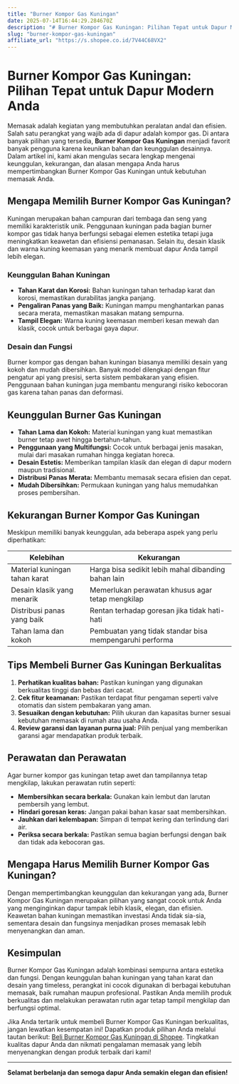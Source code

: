 ```yaml
---
title: "Burner Kompor Gas Kuningan"
date: 2025-07-14T16:44:29.284670Z
description: "# Burner Kompor Gas Kuningan: Pilihan Tepat untuk Dapur Modern Anda..."
slug: "burner-kompor-gas-kuningan"
affiliate_url: "https://s.shopee.co.id/7V44C68VX2"
---
```

# Burner Kompor Gas Kuningan: Pilihan Tepat untuk Dapur Modern Anda

Memasak adalah kegiatan yang membutuhkan peralatan andal dan efisien. Salah satu perangkat yang wajib ada di dapur adalah kompor gas. Di antara banyak pilihan yang tersedia, **Burner Kompor Gas Kuningan** menjadi favorit banyak pengguna karena keunikan bahan dan keunggulan desainnya. Dalam artikel ini, kami akan mengulas secara lengkap mengenai keunggulan, kekurangan, dan alasan mengapa Anda harus mempertimbangkan Burner Kompor Gas Kuningan untuk kebutuhan memasak Anda.

## Mengapa Memilih Burner Kompor Gas Kuningan?

Kuningan merupakan bahan campuran dari tembaga dan seng yang memiliki karakteristik unik. Penggunaan kuningan pada bagian burner kompor gas tidak hanya berfungsi sebagai elemen estetika tetapi juga meningkatkan keawetan dan efisiensi pemanasan. Selain itu, desain klasik dan warna kuning keemasan yang menarik membuat dapur Anda tampil lebih elegan.

### Keunggulan Bahan Kuningan

- **Tahan Karat dan Korosi:** Bahan kuningan tahan terhadap karat dan korosi, memastikan durabilitas jangka panjang.
- **Pengaliran Panas yang Baik:** Kuningan mampu menghantarkan panas secara merata, memastikan masakan matang sempurna.
- **Tampil Elegan:** Warna kuning keemasan memberi kesan mewah dan klasik, cocok untuk berbagai gaya dapur.

### Desain dan Fungsi

Burner kompor gas dengan bahan kuningan biasanya memiliki desain yang kokoh dan mudah dibersihkan. Banyak model dilengkapi dengan fitur pengatur api yang presisi, serta sistem pembakaran yang efisien. Penggunaan bahan kuningan juga membantu mengurangi risiko kebocoran gas karena tahan panas dan deformasi.

## Keunggulan Burner Gas Kuningan

- **Tahan Lama dan Kokoh:** Material kuningan yang kuat memastikan burner tetap awet hingga bertahun-tahun.
- **Penggunaan yang Multifungsi:** Cocok untuk berbagai jenis masakan, mulai dari masakan rumahan hingga kegiatan horeca.
- **Desain Estetis:** Memberikan tampilan klasik dan elegan di dapur modern maupun tradisional.
- **Distribusi Panas Merata:** Membantu memasak secara efisien dan cepat.
- **Mudah Dibersihkan:** Permukaan kuningan yang halus memudahkan proses pembersihan.

## Kekurangan Burner Kompor Gas Kuningan

Meskipun memiliki banyak keunggulan, ada beberapa aspek yang perlu diperhatikan:

| Kelebihan                                 | Kekurangan                                         |
|--------------------------------------------|-----------------------------------------------------|
| Material kuningan tahan karat             | Harga bisa sedikit lebih mahal dibanding bahan lain |
| Desain klasik yang menarik               | Memerlukan perawatan khusus agar tetap mengkilap  |
| Distribusi panas yang baik               | Rentan terhadap goresan jika tidak hati-hati       |
| Tahan lama dan kokoh                     | Pembuatan yang tidak standar bisa mempengaruhi performa |

## Tips Membeli Burner Gas Kuningan Berkualitas

1. **Perhatikan kualitas bahan:** Pastikan kuningan yang digunakan berkualitas tinggi dan bebas dari cacat.
2. **Cek fitur keamanan:** Pastikan terdapat fitur pengaman seperti valve otomatis dan sistem pembakaran yang aman.
3. **Sesuaikan dengan kebutuhan:** Pilih ukuran dan kapasitas burner sesuai kebutuhan memasak di rumah atau usaha Anda.
4. **Review garansi dan layanan purna jual:** Pilih penjual yang memberikan garansi agar mendapatkan produk terbaik.

## Perawatan dan Perawatan

Agar burner kompor gas kuningan tetap awet dan tampilannya tetap mengkilap, lakukan perawatan rutin seperti:

- **Membersihkan secara berkala:** Gunakan kain lembut dan larutan pembersih yang lembut.
- **Hindari goresan keras:** Jangan pakai bahan kasar saat membersihkan.
- **Jauhkan dari kelembapan:** Simpan di tempat kering dan terlindung dari air.
- **Periksa secara berkala:** Pastikan semua bagian berfungsi dengan baik dan tidak ada kebocoran gas.

## Mengapa Harus Memilih Burner Kompor Gas Kuningan?

Dengan mempertimbangkan keunggulan dan kekurangan yang ada, Burner Kompor Gas Kuningan merupakan pilihan yang sangat cocok untuk Anda yang menginginkan dapur tampak lebih klasik, elegan, dan efisien. Keawetan bahan kuningan memastikan investasi Anda tidak sia-sia, sementara desain dan fungsinya menjadikan proses memasak lebih menyenangkan dan aman.

## Kesimpulan

Burner Kompor Gas Kuningan adalah kombinasi sempurna antara estetika dan fungsi. Dengan keunggulan bahan kuningan yang tahan karat dan desain yang timeless, perangkat ini cocok digunakan di berbagai kebutuhan memasak, baik rumahan maupun profesional. Pastikan Anda memilih produk berkualitas dan melakukan perawatan rutin agar tetap tampil mengkilap dan berfungsi optimal.

Jika Anda tertarik untuk membeli Burner Kompor Gas Kuningan berkualitas, jangan lewatkan kesempatan ini! Dapatkan produk pilihan Anda melalui tautan berikut: [Beli Burner Kompor Gas Kuningan di Shopee](https://s.shopee.co.id/7V44C68VX2). Tingkatkan kualitas dapur Anda dan nikmati pengalaman memasak yang lebih menyenangkan dengan produk terbaik dari kami!

---

**Selamat berbelanja dan semoga dapur Anda semakin elegan dan efisien!**